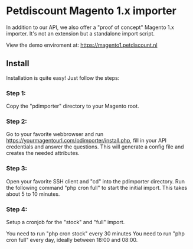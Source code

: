 # Petdiscount Magento 1.x importer

In addition to our API, we also offer a "proof of concept" Magento 1.x importer. It's not an extension but a standalone import script.

View the demo enviroment at: https://magento1.petdiscount.nl

## Install

Installation is quite easy! Just follow the steps:

### Step 1:

Copy the "pdimporter" directory to your Magento root.

### Step 2:

Go to your favorite webbrowser and run https://yourmagentourl.com/pdimporter/install.php, fill in your API credentials and answer the questions. This will generate a config file and creates the needed attributes.

### Step 3:

Open your favorite SSH client and "cd" into the pdimporter directory. Run the following command "php cron full" to start the initial import. This takes about 5 to 10 minutes.

### Step 4:

Setup a cronjob for the "stock" and "full" import.

You need to run "php cron stock" every 30 minutes You need to run "php cron full" every day, ideally between 18:00 and 08:00.
